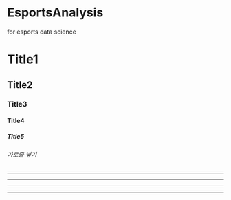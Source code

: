 # EsportsAnalysis
for esports data science

# Title1
## Title2
### Title3
#### Title4
##### Title5
###### 가로줄 넣기
---
- - - -
****
* * * 
